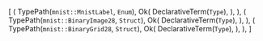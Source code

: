 [
    (
        TypePath(`mnist::MnistLabel`, `Enum`),
        Ok(
            DeclarativeTerm(`Type`),
        ),
    ),
    (
        TypePath(`mnist::BinaryImage28`, `Struct`),
        Ok(
            DeclarativeTerm(`Type`),
        ),
    ),
    (
        TypePath(`mnist::BinaryGrid28`, `Struct`),
        Ok(
            DeclarativeTerm(`Type`),
        ),
    ),
]